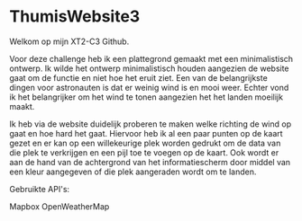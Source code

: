 # ThumisWebsite3

Welkom op mijn XT2-C3 Github.

Voor deze challenge heb ik een plattegrond gemaakt met een minimalistisch ontwerp. Ik wilde het ontwerp minimalistisch houden aangezien de website gaat om de functie en niet hoe het eruit ziet. Een van de belangrijkste dingen voor astronauten is dat er weinig wind is en mooi weer. Echter vond ik het belangrijker om het wind te tonen aangezien het het landen moeilijk maakt.

Ik heb via de website duidelijk proberen te maken welke richting de wind op gaat en hoe hard het gaat. Hiervoor heb ik  al een paar punten op de kaart gezet en er kan op een willekeurige plek worden gedrukt om de data van die plek te verkrijgen en een pijl toe te voegen op de kaart. Ook wordt er aan de hand van de achtergrond van het informatiescherm door middel van een kleur aangegeven of die plek aangeraden wordt om te landen. 

Gebruikte API's:

Mapbox
OpenWeatherMap
